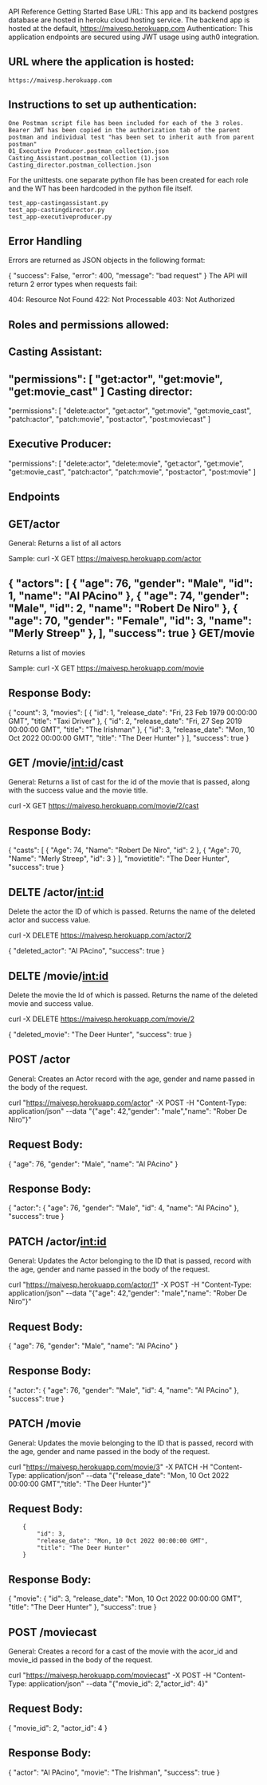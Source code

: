 API Reference
Getting Started
Base URL: 
	This app and its backend postgres database are hosted in heroku cloud hosting service. The backend app is hosted at the default, https://maivesp.herokuapp.com
Authentication: This application endpoints are secured using JWT usage using auth0 integration. 

URL where the application is hosted:
------------------------------------
	https://maivesp.herokuapp.com	

Instructions to set up authentication:
---------------------------------------
	One Postman script file has been included for each of the 3 roles. Bearer JWT has been copied in the authorization tab of the parent postman and individual test "has been set to inherit auth from parent postman"
	01_Executive Producer.postman_collection.json
	Casting_Assistant.postman_collection (1).json
	Casting_director.postman_collection.json

For the unittests. one separate python file has been created for each role and the WT has been hardcoded in the python file itself.

	test_app-castingassistant.py
	test_app-castingdirector.py
	test_app-executiveproducer.py
	

Error Handling
--------------
Errors are returned as JSON objects in the following format:

{
    "success": False, 
    "error": 400,
    "message": "bad request"
}
The API will return 2 error types when requests fail:

404: Resource Not Found
422: Not Processable
403: Not Authorized


Roles and permissions allowed:
------------------------------

Casting Assistant:
-----------------
"permissions": [
    "get:actor",
    "get:movie",
    "get:movie_cast"
  ]
Casting director:
-----------------
  "permissions": [
    "delete:actor",
    "get:actor",
    "get:movie",
    "get:movie_cast",	
    "patch:actor",
    "patch:movie",
    "post:actor",
    "post:moviecast"
  ]

Executive Producer:
-------------------
  "permissions": [
    "delete:actor",
    "delete:movie",
    "get:actor",
    "get:movie",
    "get:movie_cast",
    "patch:actor",
    "patch:movie",
    "post:actor",
    "post:movie"
  ]

Endpoints
---------
GET/actor
---------
General:
Returns a list of all actors

Sample: curl -X GET https://maivesp.herokuapp.com/actor

{
    "actors": [
        {
            "age": 76,
            "gender": "Male",
            "id": 1,
            "name": "Al PAcino"
        },
        {
            "age": 74,
            "gender": "Male",
            "id": 2,
            "name": "Robert De Niro"
        },
        {
            "age": 70,
            "gender": "Female",
            "id": 3,
            "name": "Merly Streep"
        },
    ],
    "success": true
}
GET/movie
---------
Returns a list of movies

Sample: curl -X GET https://maivesp.herokuapp.com/movie


Response Body:
--------------

{
    "count": 3,
    "movies": [
        {
            "id": 1,
            "release_date": "Fri, 23 Feb 1979 00:00:00 GMT",
            "title": "Taxi Driver"
        },
        {
            "id": 2,
            "release_date": "Fri, 27 Sep 2019 00:00:00 GMT",
            "title": "The Irishman"
        },
        {
            "id": 3,
            "release_date": "Mon, 10 Oct 2022 00:00:00 GMT",
            "title": "The Deer Hunter"
        }
    ],
    "success": true
}

GET /movie/<int:id>/cast
-------------------------

General:
Returns a list of cast for the id of the movie that is passed, along with the success value and the movie title.

curl -X GET https://maivesp.herokuapp.com/movie/2/cast


Response Body:
--------------
{
    "casts": [
        {
            "Age": 74,
            "Name": "Robert De Niro",
            "id": 2
        },
        {
            "Age": 70,
            "Name": "Merly Streep",
            "id": 3
        }
    ],
    "movietitle": "The Deer Hunter",
    "success": true
}


DELTE /actor/<int:id>
--------------------------
Delete the actor the ID of which is passed. Returns the name of the deleted actor and success value.

curl -X DELETE https://maivesp.herokuapp.com/actor/2

{
    "deleted_actor": "Al PAcino",
    "success": true
}

DELTE /movie/<int:id>
--------------------------
Delete the movie the Id of which is passed. Returns the name of the deleted movie and success value.

curl -X DELETE https://maivesp.herokuapp.com/movie/2

{
    "deleted_movie": "The Deer Hunter",
    "success": true
}



POST /actor
---------------
General:
Creates an Actor record with the age, gender and name passed in the body of the request.

curl "https://maivesp.herokuapp.com/actor" -X POST -H "Content-Type: application/json" --data "{\"age\": 42,\"gender\": \"male\",\"name\": \"Rober De Niro\"}"

Request Body:
-------------
{
    "age": 76,
    "gender": "Male",
    "name": "Al PAcino"
}

Response Body:
--------------
{
    "actor:": {
        "age": 76,
        "gender": "Male",
        "id": 4,
        "name": "Al PAcino"
    },
    "success": true
}

PATCH /actor/<int:id>
---------------
General:
Updates the Actor belonging to the ID that is passed, record with the age, gender and name passed in the body of the request.

curl "https://maivesp.herokuapp.com/actor/1" -X POST -H "Content-Type: application/json" --data "{\"age\": 42,\"gender\": \"male\",\"name\": \"Rober De Niro\"}"

Request Body:
-------------
{
    "age": 76,
    "gender": "Male",
    "name": "Al PAcino"
}

Response Body:
--------------
{
    "actor:": {
        "age": 76,
        "gender": "Male",
        "id": 4,
        "name": "Al PAcino"
    },
    "success": true
}

PATCH /movie
---------------
General:
Updates the movie belonging to the ID that is passed, record with the age, gender and name passed in the body of the request.

curl "https://maivesp.herokuapp.com/movie/3" -X PATCH -H "Content-Type: application/json" --data "{\"release_date\": \"Mon, 10 Oct 2022 00:00:00 GMT\",\"title\": \"The Deer Hunter"\}"

Request Body:
-------------
        {
            "id": 3,
            "release_date": "Mon, 10 Oct 2022 00:00:00 GMT",
            "title": "The Deer Hunter"
        }

Response Body:
--------------
{
    "movie": {
        "id": 3,
        "release_date": "Mon, 10 Oct 2022 00:00:00 GMT",
        "title": "The Deer Hunter"
    },
    "success": true
}


POST /moviecast
---------------
General:
Creates a record for a cast of the movie with the acor_id and movie_id passed in the body of the request.

curl "https://maivesp.herokuapp.com/moviecast" -X POST -H "Content-Type: application/json" --data "{\"movie_id\": 2,\"actor_id\": 4}"

Request Body:
-------------
{
    "movie_id": 2,
    "actor_id": 4
}


Response Body:
--------------
{
    "actor": "Al PAcino",
    "movie": "The Irishman",
    "success": true
}





